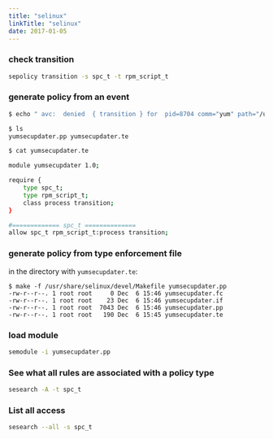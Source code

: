 ```yaml
---
title: "selinux"
linkTitle: "selinux"
date: 2017-01-05
---
```



### check transition

```bash
sepolicy transition -s spc_t -t rpm_script_t
```

### generate policy from an event

```bash
$ echo " avc:  denied  { transition } for  pid=8704 comm="yum" path="/usr/bin/bash" dev="vda1" ino=12745253 scontext=system_u:system_r:spc_t:s0 tcontext=system_u:system_r:rpm_script_t:s0 tclass=process permissive=0" | audit2allow -M yumsecupdater

$ ls
yumsecupdater.pp yumsecupdater.te

$ cat yumsecupdater.te

module yumsecupdater 1.0;

require {
    type spc_t;
    type rpm_script_t;
    class process transition;
}

#============= spc_t ==============
allow spc_t rpm_script_t:process transition;
```

### generate policy from type enforcement file

in the directory with `yumsecupdater.te`:

```
$ make -f /usr/share/selinux/devel/Makefile yumsecupdater.pp
-rw-r--r--. 1 root root     0 Dec  6 15:46 yumsecupdater.fc
-rw-r--r--. 1 root root    23 Dec  6 15:46 yumsecupdater.if
-rw-r--r--. 1 root root  7043 Dec  6 15:46 yumsecupdater.pp
-rw-r--r--. 1 root root   190 Dec  6 15:45 yumsecupdater.te
```

### load module

```bash
semodule -i yumsecupdater.pp
```

### See what all rules are associated with a policy type

```bash
sesearch -A -t spc_t
```

### List all access

```bash
sesearch --all -s spc_t
```
